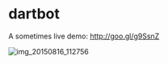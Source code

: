 # dartbot

A sometimes live demo: http://goo.gl/g9SsnZ


![img_20150816_112756](https://cloud.githubusercontent.com/assets/1245807/9294543/044ffd22-4416-11e5-92cb-2b28e3e0b21c.jpg)
